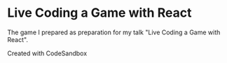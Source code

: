 # Live Coding a Game with React

The game I prepared as preparation for my talk "Live Coding a Game with React".

Created with CodeSandbox
